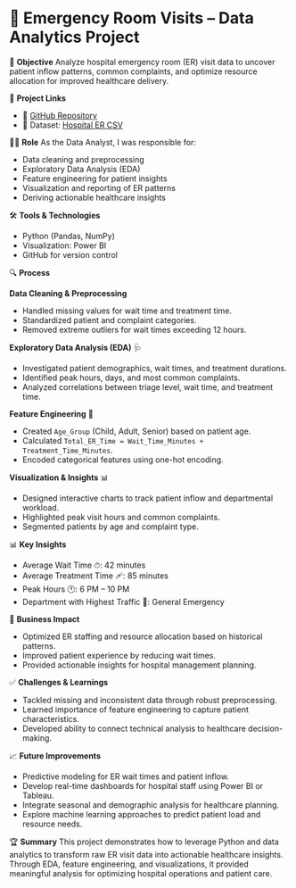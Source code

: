 # 🏥 Emergency Room Visits – Data Analytics Project

📌 **Objective**
Analyze hospital emergency room (ER) visit data to uncover patient inflow patterns, common complaints, and optimize resource allocation for improved healthcare delivery.

🔗 **Project Links**
* 📂 [GitHub Repository](https://github.com/Ankithavenkannagari/Emergency_Room_Visits)  
* 📂 Dataset: [Hospital ER CSV](https://data.world/markbradbourne/rwfd-real-world-fake-data/workspace/file?filename=Hospital+ER.csv)

👩‍💻 **Role**
As the Data Analyst, I was responsible for:

* Data cleaning and preprocessing
* Exploratory Data Analysis (EDA)
* Feature engineering for patient insights
* Visualization and reporting of ER patterns
* Deriving actionable healthcare insights

🛠 **Tools & Technologies**

* Python (Pandas, NumPy)
* Visualization: Power BI
* GitHub for version control

🔍 **Process**

**Data Cleaning & Preprocessing**

* Handled missing values for wait time and treatment time.
* Standardized patient and complaint categories.
* Removed extreme outliers for wait times exceeding 12 hours.

**Exploratory Data Analysis (EDA)** 🩺

* Investigated patient demographics, wait times, and treatment durations.
* Identified peak hours, days, and most common complaints.
* Analyzed correlations between triage level, wait time, and treatment time.

**Feature Engineering** 🧬

* Created `Age_Group` (Child, Adult, Senior) based on patient age.
* Calculated `Total_ER_Time = Wait_Time_Minutes + Treatment_Time_Minutes`.
* Encoded categorical features using one-hot encoding.

**Visualization & Insights** 📊

* Designed interactive charts to track patient inflow and departmental workload.
* Highlighted peak visit hours and common complaints.
* Segmented patients by age and complaint type.

📊 **Key Insights**

* Average Wait Time ⏱: 42 minutes
* Average Treatment Time 🩹: 85 minutes
* Peak Hours 🕐: 6 PM – 10 PM
* Department with Highest Traffic 🏥: General Emergency

💼 **Business Impact**

* Optimized ER staffing and resource allocation based on historical patterns.
* Improved patient experience by reducing wait times.
* Provided actionable insights for hospital management planning.

✅ **Challenges & Learnings**

* Tackled missing and inconsistent data through robust preprocessing.
* Learned importance of feature engineering to capture patient characteristics.
* Developed ability to connect technical analysis to healthcare decision-making.

📈 **Future Improvements**

* Predictive modeling for ER wait times and patient inflow.
* Develop real-time dashboards for hospital staff using Power BI or Tableau.
* Integrate seasonal and demographic analysis for healthcare planning.
* Explore machine learning approaches to predict patient load and resource needs.

🏆 **Summary**
This project demonstrates how to leverage Python and data analytics to transform raw ER visit data into actionable healthcare insights. Through EDA, feature engineering, and visualizations, it provided meaningful analysis for optimizing hospital operations and patient care.

